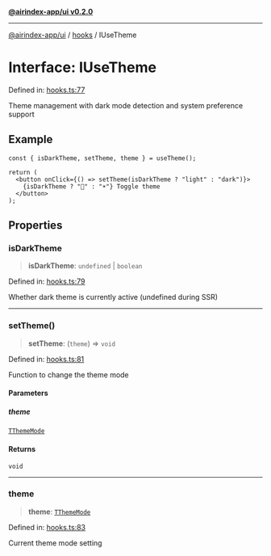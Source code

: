 [**@airindex-app/ui v0.2.0**](../../README.md)

***

[@airindex-app/ui](../../README.md) / [hooks](../README.md) / IUseTheme

# Interface: IUseTheme

Defined in: [hooks.ts:77](https://github.com/airindex-app/ui/blob/d4937753d6b61e212bc6c6c85f1f66df7da59eda/src/types/hooks.ts#L77)

Theme management with dark mode detection and system preference support

## Example

```tsx
const { isDarkTheme, setTheme, theme } = useTheme();

return (
  <button onClick={() => setTheme(isDarkTheme ? "light" : "dark")}>
    {isDarkTheme ? "🌙" : "☀️"} Toggle theme
  </button>
);
```

## Properties

### isDarkTheme

> **isDarkTheme**: `undefined` \| `boolean`

Defined in: [hooks.ts:79](https://github.com/airindex-app/ui/blob/d4937753d6b61e212bc6c6c85f1f66df7da59eda/src/types/hooks.ts#L79)

Whether dark theme is currently active (undefined during SSR)

***

### setTheme()

> **setTheme**: (`theme`) => `void`

Defined in: [hooks.ts:81](https://github.com/airindex-app/ui/blob/d4937753d6b61e212bc6c6c85f1f66df7da59eda/src/types/hooks.ts#L81)

Function to change the theme mode

#### Parameters

##### theme

[`TThemeMode`](../type-aliases/TThemeMode.md)

#### Returns

`void`

***

### theme

> **theme**: [`TThemeMode`](../type-aliases/TThemeMode.md)

Defined in: [hooks.ts:83](https://github.com/airindex-app/ui/blob/d4937753d6b61e212bc6c6c85f1f66df7da59eda/src/types/hooks.ts#L83)

Current theme mode setting
